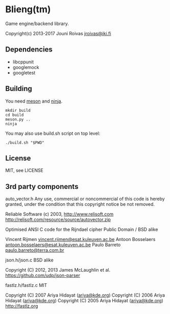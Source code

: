 # Blieng(tm)

Game engine/backend library.

Copyright(c) 2013-2017 Jouni Roivas <jroivas@iki.fi>


## Dependencies

 - libcppunit
 - googlemock
 - googletest


## Building

You need [meson](http://mesonbuild.com/) and [ninja](https://ninja-build.org/).

    mkdir build
    cd build
    meson.py ..
    ninja

You may also use build.sh script on top level:

    ./build.sh "$PWD"


## License

MIT, see LICENSE


## 3rd party components

auto_vector.h
  Any use, commercial or noncommercial of this code
  is hereby granted, under the condition
  that this copyright notice be not removed.

  Reliable Software (c) 2003, http://www.relisoft.com
  http://relisoft.com/resource/source/autovector.zip

Optimised ANSI C code for the Rijndael cipher
  Public Domain / BSD alike

  Vincent Rijmen <vincent.rijmen@esat.kuleuven.ac.be>
  Antoon Bosselaers <antoon.bosselaers@esat.kuleuven.ac.be>
  Paulo Barreto <paulo.barreto@terra.com.br>

json.h/json.c
  BSD alike

  Copyright (C) 2012, 2013 James McLaughlin et al.
  https://github.com/udp/json-parser

fastlz.h/fastlz.c
   MIT

   Copyright (C) 2007 Ariya Hidayat (ariya@kde.org)
   Copyright (C) 2006 Ariya Hidayat (ariya@kde.org)
   Copyright (C) 2005 Ariya Hidayat (ariya@kde.org)
   http://fastlz.org
